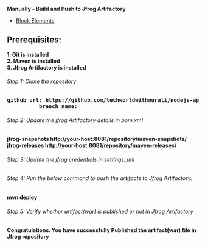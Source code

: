 <b>Manually - Build and Push to Jfrog Artifactory</b>
* [Block Elements](#block-elements)
<h2>Prerequisites:</h2>
  <b>1. Git is installed</b><br>
  <b>2. Maven is installed</b><br>
  <b>3. Jfrog Artifactory is installed<b><br>

  <h6>Step 1: Clone the repository</h6>
<pre>github url: https://github.com/techworldwithmurali/nodejs-application.git
          branch name:</pre>

<h6>Step 2: Update the jfrog Artifactory details in pom.xml</h6>
  <p>
  <distributionManagement>
      <snapshotRepository>
        <id>jfrog-snapshots</id>
        <url>http://your-host:8081/repository/maven-snapshots/</url>
      </snapshotRepository>
      <repository>
        <id>jfrog-releases</id>
        <url>http://your-host:8081/repository/maven-releases/</url>
      </repository>
    </distributionManagement>
  </p>
<h6>Step 3: Update the jfrog credentials in settings.xml</h6>
<h6>Step 4: Run the below command to push the artifacts to Jfrog Artifactory.</h6>
mvn deploy
<h6>Step 5: Verify whether artifact(war) is published or not in Jfrog Artifactory</h6>

Congratulations. You have successfully Published the artifact(war) file in Jfrog repository

